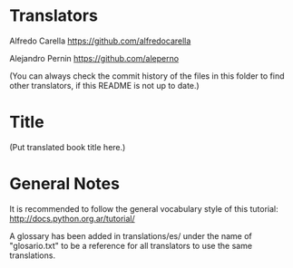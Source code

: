 Translators
===========

Alfredo Carella https://github.com/alfredocarella

Alejandro Pernin https://github.com/aleperno


(You can always check the commit history of the files in this folder to find other translators, if this README is not up to date.)

Title
=====

(Put translated book title here.)

General Notes
=============

It is recommended to follow the general vocabulary style of this tutorial: http://docs.python.org.ar/tutorial/

A glossary has been added in translations/es/ under the name of "glosario.txt" to be a reference for all translators to use the same translations.
